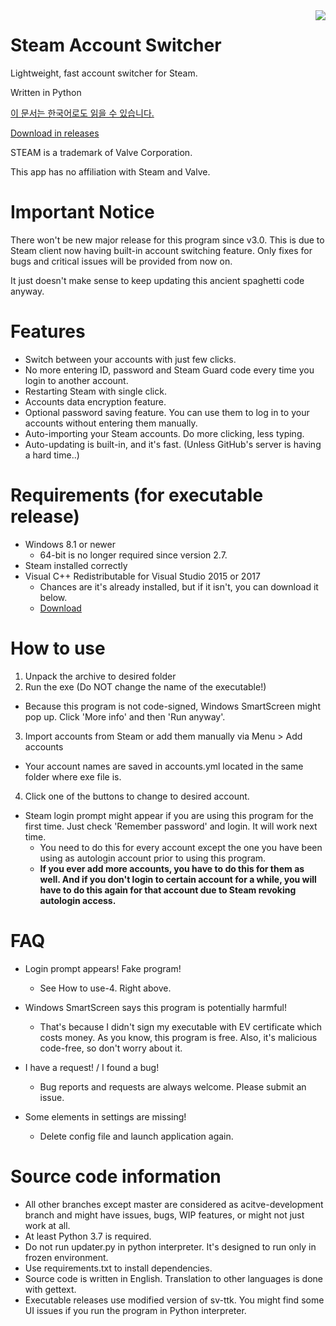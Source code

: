 <img align="right" src="https://user-images.githubusercontent.com/22590718/111099604-3750fb80-8589-11eb-90be-bfbef898acdf.PNG">

# Steam Account Switcher
Lightweight, fast account switcher for Steam.

Written in Python

[이 문서는 한국어로도 읽을 수 있습니다.](https://github.com/sw2719/steam-account-switcher/blob/master/README_ko.md)

[Download in releases](https://github.com/sw2719/steam-account-switcher/releases)

STEAM is a trademark of Valve Corporation.

This app has no affiliation with Steam and Valve.

# Important Notice

There won't be new major release for this program since v3.0.
This is due to Steam client now having built-in account switching feature.
Only fixes for bugs and critical issues will be provided from now on.

It just doesn't make sense to keep updating this ancient spaghetti code anyway.

# Features
* Switch between your accounts with just few clicks.
* No more entering ID, password and Steam Guard code every time you login to another account.
* Restarting Steam with single click.
* Accounts data encryption feature.
* Optional password saving feature. You can use them to log in to your accounts without entering them manually.
* Auto-importing your Steam accounts. Do more clicking, less typing.
* Auto-updating is built-in, and it's fast. (Unless GitHub's server is having a hard time..)

# Requirements (for executable release)
* Windows 8.1 or newer
  - 64-bit is no longer required since version 2.7.
* Steam installed correctly
* Visual C++ Redistributable for Visual Studio 2015 or 2017
  - Chances are it's already installed, but if it isn't, you can download it below.
  - [Download](https://aka.ms/vs/16/release/vc_redist.x32.exe)

# How to use
1. Unpack the archive to desired folder
2. Run the exe (Do NOT change the name of the executable!)
* Because this program is not code-signed, Windows SmartScreen might pop up. Click 'More info' and then 'Run anyway'.
 
3. Import accounts from Steam or add them manually via Menu > Add accounts
* Your account names are saved in accounts.yml located in the same folder where exe file is.

4. Click one of the buttons to change to desired account.
* Steam login prompt might appear if you are using this program for the first time. Just check 'Remember password' and login. It will work next time. 
  - You need to do this for every account except the one you have been using as autologin account prior to using this program.
  - **If you ever add more accounts, you have to do this for them as well. And if you don't login to certain account for a while, you will have to do this again for that account due to Steam revoking autologin access.**

# FAQ
* Login prompt appears! Fake program!
  - See How to use-4. Right above.

* Windows SmartScreen says this program is potentially harmful!
  - That's because I didn't sign my executable with EV certificate which costs money. As you know, this program is free. Also, it's malicious code-free, so don't worry about it.

* I have a request! / I found a bug!
  - Bug reports and requests are always welcome. Please submit an issue.

* Some elements in settings are missing!
  - Delete config file and launch application again.

# Source code information
* All other branches except master are considered as acitve-development branch and might have issues, bugs, WIP features, or might not just work at all.
* At least Python 3.7 is required.
* Do not run updater.py in python interpreter. It's designed to run only in frozen environment.
* Use requirements.txt to install dependencies.
* Source code is written in English. Translation to other languages is done with gettext.
* Executable releases use modified version of sv-ttk. You might find some UI issues if you run the program in Python interpreter.